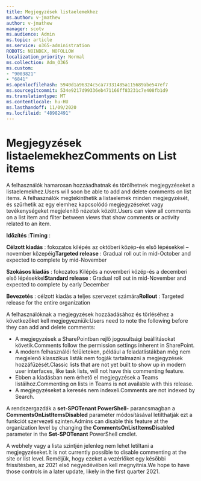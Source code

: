```yaml
---
title: Megjegyzések listaelemekhez
ms.author: v-jmathew
author: v-jmathew
manager: scotv
ms.audience: Admin
ms.topic: article
ms.service: o365-administration
ROBOTS: NOINDEX, NOFOLLOW
localization_priority: Normal
ms.collection: Adm_O365
ms.custom:
- "9003821"
- "6841"
ms.openlocfilehash: 5940d1a96324c5ca77331485a115689abe547ef7
ms.sourcegitcommit: 534e9217d99336eb471166ff83231c7e408fb1d9
ms.translationtype: MT
ms.contentlocale: hu-HU
ms.lasthandoff: 11/09/2020
ms.locfileid: "48982491"
---
```

# <a name="comments-on-list-items"></a><span data-ttu-id="d9b0a-102">Megjegyzések listaelemekhez</span><span class="sxs-lookup"><span data-stu-id="d9b0a-102">Comments on List items</span></span>

<span data-ttu-id="d9b0a-103">A felhasználók hamarosan hozzáadhatnak és törölhetnek megjegyzéseket a listaelemekhez.</span><span class="sxs-lookup"><span data-stu-id="d9b0a-103">Users will soon be able to add and delete comments on list items.</span></span> <span data-ttu-id="d9b0a-104">A felhasználók megtekinthetik a listaelemek minden megjegyzését, és szűrhetik az egy elemhez kapcsolódó megjegyzéseket vagy tevékenységeket megjelenítő nézetek között.</span><span class="sxs-lookup"><span data-stu-id="d9b0a-104">Users can view all comments on a list item and filter between views that show comments or activity related to an item.</span></span>

<span data-ttu-id="d9b0a-105">**Időzítés** :</span><span class="sxs-lookup"><span data-stu-id="d9b0a-105">**Timing** :</span></span>

<span data-ttu-id="d9b0a-106">**Célzott kiadás** : fokozatos kilépés az októberi közép-és első lépésekkel – november közepéig</span><span class="sxs-lookup"><span data-stu-id="d9b0a-106">**Targeted release** : Gradual roll out in mid-October and expected to complete by mid-November</span></span>

<span data-ttu-id="d9b0a-107">**Szokásos kiadás** : fokozatos Kilépés a novemberi közép-és a decemberi első lépésekkel</span><span class="sxs-lookup"><span data-stu-id="d9b0a-107">**Standard release** : Gradual roll out in mid-November and expected to complete by early December</span></span>

<span data-ttu-id="d9b0a-108">**Bevezetés** : célzott kiadás a teljes szervezet számára</span><span class="sxs-lookup"><span data-stu-id="d9b0a-108">**Rollout** : Targeted release for the entire organization</span></span>

<span data-ttu-id="d9b0a-109">A felhasználóknak a megjegyzések hozzáadásához és törléséhez a következőket kell megjegyezniük:</span><span class="sxs-lookup"><span data-stu-id="d9b0a-109">Users need to note the following before they can add and delete comments:</span></span>

- <span data-ttu-id="d9b0a-110">A megjegyzések a SharePointban rejlő jogosultsági beállításokat követik.</span><span class="sxs-lookup"><span data-stu-id="d9b0a-110">Comments follow the permission settings inherent in SharePoint.</span></span>
- <span data-ttu-id="d9b0a-111">A modern felhasználói felületeken, például a feladatlistákban még nem megjelenő klasszikus listák nem fogják tartalmazni a megjegyzések hozzáfűzését.</span><span class="sxs-lookup"><span data-stu-id="d9b0a-111">Classic lists that are not yet built to show up in modern user interfaces, like task lists, will not have this commenting feature.</span></span>
- <span data-ttu-id="d9b0a-112">Ebben a kiadásban nem érhető el megjegyzések a Teams listáihoz.</span><span class="sxs-lookup"><span data-stu-id="d9b0a-112">Commenting on lists in Teams is not available with this release.</span></span>
- <span data-ttu-id="d9b0a-113">A megjegyzéseket a keresés nem indexeli.</span><span class="sxs-lookup"><span data-stu-id="d9b0a-113">Comments are not indexed by Search.</span></span>

<span data-ttu-id="d9b0a-114">A rendszergazdák a **set-SPOTenant PowerShell-** parancsmagban a **CommentsOnListItemsDisabled** paraméter módosításával letilthatják ezt a funkciót szervezeti szinten.</span><span class="sxs-lookup"><span data-stu-id="d9b0a-114">Admins can disable this feature at the organization level by changing the **CommentsOnListItemsDisabled** parameter in the **Set-SPOTenant** PowerShell cmdlet.</span></span>

<span data-ttu-id="d9b0a-115">A webhely vagy a lista szintjén jelenleg nem lehet letiltani a megjegyzéseket.</span><span class="sxs-lookup"><span data-stu-id="d9b0a-115">It is not currently possible to disable commenting at the site or list level.</span></span> <span data-ttu-id="d9b0a-116">Reméljük, hogy ezeket a vezérlőket egy későbbi frissítésben, az 2021 első negyedévében kell megnyitnia.</span><span class="sxs-lookup"><span data-stu-id="d9b0a-116">We hope to have those controls in a later update, likely in the first quarter 2021.</span></span>
